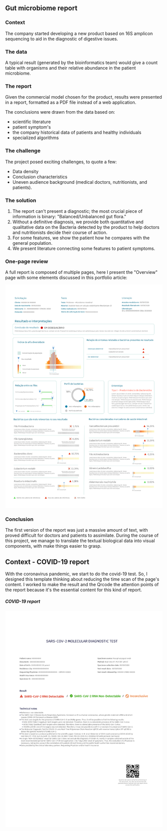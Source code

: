 
## Gut microbiome report

### Context 

The company started developing a new product based on 16S amplicon sequencing to aid in the diagnostic of digestive 
issues.

### The data

A typical result (generated by the bioinformatics team) would give a count table with organisms and their relative 
abundance in the patient microbiome.

### The report

Given the commercial model chosen for the product, results were presented in a report, formatted as a PDF file instead 
of a web application.

The conclusions were drawn from the data based on:

- scientific literature
- patient symptom's 
- the company historical data of patients and healthy individuals 
- specialized algorithms
 
### The challenge

The project posed exciting challenges, to quote a few: 

- Data density
- Conclusion characteristics
- Uneven audience background (medical doctors, nutritionists, and patients).

### The solution

 1. The report can't present a diagnostic; the most crucial piece of information is binary: "Balanced/Unbalanced 
    gut flora."
 2. Without a definitive diagnosis, we provide both quantitative and qualitative data on the Bacteria detected by 
    the product to help doctors and nutritionists decide their course of action.
 3. For some features, we show the patient how he compares with the general population.
 4. We present literature connecting some features to patient symptoms. 
 

### One-page review

A full report is composed of multiple pages, here I present the "Overview" page with some elements discussed
in this portfolio article:

![Gut microbiome report](https://github.com/RenataBeroli/RenataBeroli/blob/main/Images/relatorio_probiomeV2.png?raw=true)

### Conclusion

The first version of the report was just a massive amount of text, with proved difficult for doctors and patients
to assimilate. During the course of this project, we manage to translate the textual biological data into visual 
components, with make things easier to grasp.

## Context - COVID-19 report

With the coronavirus pandemic, we start to do the covid-19 test. So, I designed this template thinking about
reducing the time scan of the page's content. I worked to make the result and the Qrcode the attention points
of the report because it's the essential content for this kind of report.

##### COVID-19 report

![Covid-19 report](https://github.com/RenataBeroli/RenataBeroli/blob/main/Images/COVID-diag-ing-port.png?raw=true)
